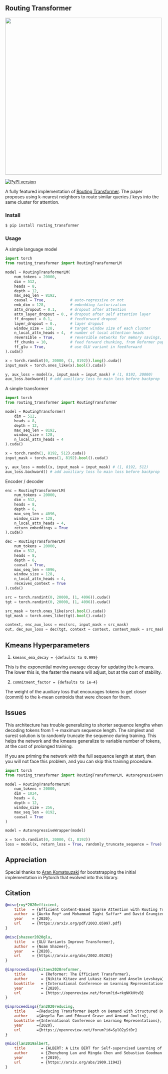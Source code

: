 ## Routing Transformer

<img src="./routing_attention.png" width="500px"></img>

[![PyPI version](https://badge.fury.io/py/routing-transformer.svg)](https://badge.fury.io/py/routing-transformer)

A fully featured implementation of <a href="https://arxiv.org/pdf/2003.05997.pdf">Routing Transformer</a>. The paper proposes using k-nearest neighbors to route similar queries / keys into the same cluster for attention.

### Install

```bash
$ pip install routing_transformer
```

### Usage

A simple language model

```python
import torch
from routing_transformer import RoutingTransformerLM

model = RoutingTransformerLM(
    num_tokens = 20000,
    dim = 512,
    heads = 8,
    depth = 12,
    max_seq_len = 8192,
    causal = True,           # auto-regressive or not
    emb_dim = 128,           # embedding factorization
    attn_dropout = 0.1,      # dropout after attention
    attn_layer_dropout = 0., # dropout after self attention layer
    ff_dropout = 0.1,        # feedforward dropout
    layer_dropout = 0.,      # layer dropout
    window_size = 128,       # target window size of each cluster
    n_local_attn_heads = 4,  # number of local attention heads
    reversible = True,       # reversible networks for memory savings, from Reformer paper
    ff_chunks = 10,          # feed forward chunking, from Reformer paper
    ff_glu = True,           # use GLU variant in feedforward
).cuda()

x = torch.randint(0, 20000, (1, 8192)).long().cuda()
input_mask = torch.ones_like(x).bool().cuda()

y, aux_loss = model(x, input_mask = input_mask) # (1, 8192, 20000)
aux_loss.backward() # add auxiliary loss to main loss before backprop
```

A simple transformer

```python
import torch
from routing_transformer import RoutingTransformer

model = RoutingTransformer(
    dim = 512,
    heads = 8,
    depth = 12,
    max_seq_len = 8192,
    window_size = 128,
    n_local_attn_heads = 4
).cuda()

x = torch.randn(1, 8192, 512).cuda()
input_mask = torch.ones(1, 8192).bool().cuda()

y, aux_loss = model(x, input_mask = input_mask) # (1, 8192, 512)
aux_loss.backward() # add auxiliary loss to main loss before backprop
```

Encoder / decoder

```python
enc = RoutingTransformerLM(
    num_tokens = 20000,
    dim = 512,
    heads = 8,
    depth = 6,
    max_seq_len = 4096,
    window_size = 128,
    n_local_attn_heads = 4,
    return_embeddings = True
).cuda()

dec = RoutingTransformerLM(
    num_tokens = 20000,
    dim = 512,
    heads = 8,
    depth = 6,
    causal = True,
    max_seq_len = 4096,
    window_size = 128,
    n_local_attn_heads = 4,
    receives_context = True
).cuda()

src = torch.randint(0, 20000, (1, 4096)).cuda()
tgt = torch.randint(0, 20000, (1, 4096)).cuda()

src_mask = torch.ones_like(src).bool().cuda()
tgt_mask = torch.ones_like(tgt).bool().cuda()

context, enc_aux_loss = enc(src, input_mask = src_mask)
out, dec_aux_loss = dec(tgt, context = context, context_mask = src_mask, input_mask = tgt_mask)
```

## Kmeans Hyperparameters

1. `kmeans_ema_decay = {defaults to 0.999}`

This is the exponential moving average decay for updating the k-means. The lower this is, the faster the means will adjust, but at the cost of stability.

2. `commitment_factor = {defaults to 1e-4}`

The weight of the auxiliary loss that encourages tokens to get closer (commit) to the k-mean centroids that were chosen for them.

## Issues

This architecture has trouble generalizing to shorter sequence lengths when decoding tokens from 1 -> maximum sequence length. The simplest and surest solution is to randomly truncate the sequence during training. This helps the network and the kmeans generalize to variable number of tokens, at the cost of prolonged training.

If you are priming the network with the full sequence length at start, then you will not face this problem, and you can skip this training procedure.


```python
import torch
from routing_transformer import RoutingTransformerLM, AutoregressiveWrapper

model = RoutingTransformerLM(
    num_tokens = 20000,
    dim = 1024,
    heads = 8,
    depth = 12,
    window_size = 256,
    max_seq_len = 8192,
    causal = True
)

model = AutoregressiveWrapper(model)

x = torch.randint(0, 20000, (1, 8192))
loss = model(x, return_loss = True, randomly_truncate_sequence = True) # (1, 8192, 20000)
```

## Appreciation

Special thanks to <a href="https://github.com/AranKomat">Aran Komatsuzaki</a> for bootstrapping the initial implementation in Pytorch that evolved into this library.

## Citation

```bibtex
@misc{roy*2020efficient,
    title   = {Efficient Content-Based Sparse Attention with Routing Transformers},
    author  = {Aurko Roy* and Mohammad Taghi Saffar* and David Grangier and Ashish Vaswani},
    year    = {2020},
    url     = {https://arxiv.org/pdf/2003.05997.pdf}
}
```

```bibtex
@misc{shazeer2020glu,
    title   = {GLU Variants Improve Transformer},
    author  = {Noam Shazeer},
    year    = {2020},
    url     = {https://arxiv.org/abs/2002.05202}    
}
```

```bibtex
@inproceedings{kitaev2020reformer,
    title       = {Reformer: The Efficient Transformer},
    author      = {Nikita Kitaev and Lukasz Kaiser and Anselm Levskaya},
    booktitle   = {International Conference on Learning Representations},
    year        = {2020},
    url         = {https://openreview.net/forum?id=rkgNKkHtvB}
}
```

```bibtex
@inproceedings{fan2020reducing,
    title     ={Reducing Transformer Depth on Demand with Structured Dropout},
    author    ={Angela Fan and Edouard Grave and Armand Joulin},
    booktitle ={International Conference on Learning Representations},
    year      ={2020},
    url       ={https://openreview.net/forum?id=SylO2yStDr}
}
```

```bibtex
@misc{lan2019albert,
    title       = {ALBERT: A Lite BERT for Self-supervised Learning of Language Representations},
    author      = {Zhenzhong Lan and Mingda Chen and Sebastian Goodman and Kevin Gimpel and Piyush Sharma and Radu Soricut},
    year        = {2019},
    url         = {https://arxiv.org/abs/1909.11942}
}
```